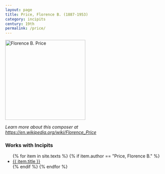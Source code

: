 ```yaml
---
layout: page
title: Price, Florence B. (1887-1953)
category: incipits
century: 19th
permalink: /price/
---
```


<a title="Florence B. Price" href="https://i.pinimg.com/736x/09/6e/eb/096eeb13d7787a2b2682851c7489833f--composers-orchestra.jpg"><img width="256" img align="middle" alt="Florence B. Price" src="https://i.pinimg.com/736x/09/6e/eb/096eeb13d7787a2b2682851c7489833f--composers-orchestra.jpg"></a>

*Learn more about this composer at <a href="https://en.wikipedia.org/wiki/Florence_Price" target="_blank">https://en.wikipedia.org/wiki/Florence_Price</a>*
<br/>

### Works with Incipits
<ul class="texts">
    {% for item in site.texts %}
      {% if item.author == "Price, Florence B." %}
          <li class="text-title">
          <a href="{{ site.baseurl }}{{ item.url }}">
        {{ item.title }}
              </a>
    </li>
      {% endif %}
    {% endfor %}
</ul>
